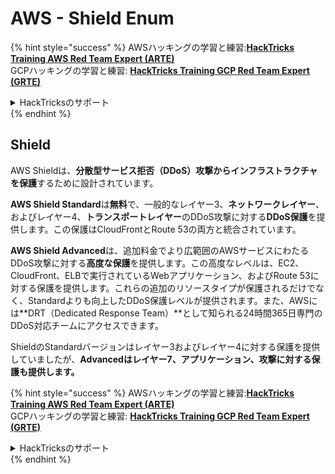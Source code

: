 # AWS - Shield Enum

{% hint style="success" %}
AWSハッキングの学習と練習:<img src="/.gitbook/assets/image.png" alt="" data-size="line">[**HackTricks Training AWS Red Team Expert (ARTE)**](https://training.hacktricks.xyz/courses/arte)<img src="/.gitbook/assets/image.png" alt="" data-size="line">\
GCPハッキングの学習と練習: <img src="/.gitbook/assets/image (2).png" alt="" data-size="line">[**HackTricks Training GCP Red Team Expert (GRTE)**<img src="/.gitbook/assets/image (2).png" alt="" data-size="line">](https://training.hacktricks.xyz/courses/grte)

<details>

<summary>HackTricksのサポート</summary>

* [**サブスクリプションプラン**](https://github.com/sponsors/carlospolop)をチェック！
* 💬 [**Discordグループ**](https://discord.gg/hRep4RUj7f)に参加するか、[**telegramグループ**](https://t.me/peass)に参加するか、**Twitter** 🐦 [**@hacktricks\_live**](https://twitter.com/hacktricks\_live)**をフォローする。**
* **HackTricks**と**HackTricks Cloud**のgithubリポジトリにPRを提出してハッキングテクニックを共有する。

</details>
{% endhint %}

## Shield

AWS Shieldは、**分散型サービス拒否（DDoS）攻撃からインフラストラクチャを保護**するために設計されています。

**AWS Shield Standard**は**無料**で、一般的なレイヤー3、**ネットワークレイヤー**、およびレイヤー4、**トランスポートレイヤー**のDDoS攻撃に対する**DDoS保護**を提供します。この保護はCloudFrontとRoute 53の両方と統合されています。

**AWS Shield Advanced**は、追加料金でより広範囲のAWSサービスにわたるDDoS攻撃に対する**高度な保護**を提供します。この高度なレベルは、EC2、CloudFront、ELBで実行されているWebアプリケーション、およびRoute 53に対する保護を提供します。これらの追加のリソースタイプが保護されるだけでなく、Standardよりも向上したDDoS保護レベルが提供されます。また、AWSには**DRT（Dedicated Response Team）**として知られる24時間365日専門のDDoS対応チームにアクセスできます。

ShieldのStandardバージョンはレイヤー3およびレイヤー4に対する保護を提供していましたが、**Advancedはレイヤー7、アプリケーション、攻撃に対する保護も提供します。**

{% hint style="success" %}
AWSハッキングの学習と練習:<img src="/.gitbook/assets/image.png" alt="" data-size="line">[**HackTricks Training AWS Red Team Expert (ARTE)**](https://training.hacktricks.xyz/courses/arte)<img src="/.gitbook/assets/image.png" alt="" data-size="line">\
GCPハッキングの学習と練習: <img src="/.gitbook/assets/image (2).png" alt="" data-size="line">[**HackTricks Training GCP Red Team Expert (GRTE)**<img src="/.gitbook/assets/image (2).png" alt="" data-size="line">](https://training.hacktricks.xyz/courses/grte)

<details>

<summary>HackTricksのサポート</summary>

* [**サブスクリプションプラン**](https://github.com/sponsors/carlospolop)をチェック！
* 💬 [**Discordグループ**](https://discord.gg/hRep4RUj7f)に参加するか、[**telegramグループ**](https://t.me/peass)に参加するか、**Twitter** 🐦 [**@hacktricks\_live**](https://twitter.com/hacktricks\_live)**をフォローする。**
* **HackTricks**と**HackTricks Cloud**のgithubリポジトリにPRを提出してハッキングテクニックを共有する。

</details>
{% endhint %}
